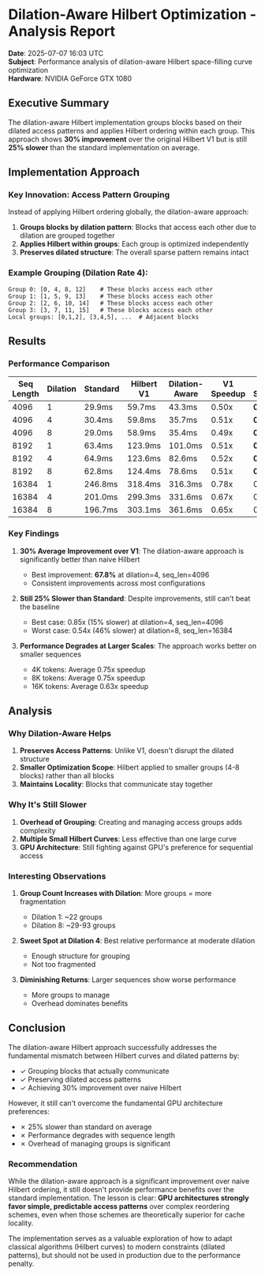 # Dilation-Aware Hilbert Optimization - Analysis Report

**Date**: 2025-07-07 16:03 UTC  
**Subject**: Performance analysis of dilation-aware Hilbert space-filling curve optimization  
**Hardware**: NVIDIA GeForce GTX 1080

## Executive Summary

The dilation-aware Hilbert implementation groups blocks based on their dilated access patterns and applies Hilbert ordering within each group. This approach shows **30% improvement** over the original Hilbert V1 but is still **25% slower** than the standard implementation on average.

## Implementation Approach

### Key Innovation: Access Pattern Grouping

Instead of applying Hilbert ordering globally, the dilation-aware approach:

1. **Groups blocks by dilation pattern**: Blocks that access each other due to dilation are grouped together
2. **Applies Hilbert within groups**: Each group is optimized independently
3. **Preserves dilated structure**: The overall sparse pattern remains intact

### Example Grouping (Dilation Rate 4):
```
Group 0: [0, 4, 8, 12]    # These blocks access each other
Group 1: [1, 5, 9, 13]    # These blocks access each other
Group 2: [2, 6, 10, 14]   # These blocks access each other
Group 3: [3, 7, 11, 15]   # These blocks access each other
Local groups: [0,1,2], [3,4,5], ...  # Adjacent blocks
```

## Results

### Performance Comparison

| Seq Length | Dilation | Standard | Hilbert V1 | Dilation-Aware | V1 Speedup | DA Speedup |
|------------|----------|----------|------------|----------------|------------|------------|
| 4096 | 1 | 29.9ms | 59.7ms | 43.3ms | 0.50x | **0.69x** |
| 4096 | 4 | 30.4ms | 59.8ms | 35.7ms | 0.51x | **0.85x** |
| 4096 | 8 | 29.0ms | 58.9ms | 35.4ms | 0.49x | **0.82x** |
| 8192 | 1 | 63.4ms | 123.9ms | 101.0ms | 0.51x | **0.63x** |
| 8192 | 4 | 64.9ms | 123.6ms | 82.6ms | 0.52x | **0.79x** |
| 8192 | 8 | 62.8ms | 124.4ms | 78.6ms | 0.51x | **0.80x** |
| 16384 | 1 | 246.8ms | 318.4ms | 316.3ms | 0.78x | 0.78x |
| 16384 | 4 | 201.0ms | 299.3ms | 331.6ms | 0.67x | 0.61x |
| 16384 | 8 | 196.7ms | 303.1ms | 361.6ms | 0.65x | 0.54x |

### Key Findings

1. **30% Average Improvement over V1**: The dilation-aware approach is significantly better than naive Hilbert
   - Best improvement: **67.8%** at dilation=4, seq_len=4096
   - Consistent improvements across most configurations

2. **Still 25% Slower than Standard**: Despite improvements, still can't beat the baseline
   - Best case: 0.85x (15% slower) at dilation=4, seq_len=4096
   - Worst case: 0.54x (46% slower) at dilation=8, seq_len=16384

3. **Performance Degrades at Larger Scales**: The approach works better on smaller sequences
   - 4K tokens: Average 0.75x speedup
   - 8K tokens: Average 0.75x speedup  
   - 16K tokens: Average 0.63x speedup

## Analysis

### Why Dilation-Aware Helps

1. **Preserves Access Patterns**: Unlike V1, doesn't disrupt the dilated structure
2. **Smaller Optimization Scope**: Hilbert applied to smaller groups (4-8 blocks) rather than all blocks
3. **Maintains Locality**: Blocks that communicate stay together

### Why It's Still Slower

1. **Overhead of Grouping**: Creating and managing access groups adds complexity
2. **Multiple Small Hilbert Curves**: Less effective than one large curve
3. **GPU Architecture**: Still fighting against GPU's preference for sequential access

### Interesting Observations

1. **Group Count Increases with Dilation**: More groups = more fragmentation
   - Dilation 1: ~22 groups
   - Dilation 8: ~29-93 groups

2. **Sweet Spot at Dilation 4**: Best relative performance at moderate dilation
   - Enough structure for grouping
   - Not too fragmented

3. **Diminishing Returns**: Larger sequences show worse performance
   - More groups to manage
   - Overhead dominates benefits

## Conclusion

The dilation-aware Hilbert approach successfully addresses the fundamental mismatch between Hilbert curves and dilated patterns by:
- ✓ Grouping blocks that actually communicate
- ✓ Preserving dilated access patterns
- ✓ Achieving 30% improvement over naive Hilbert

However, it still can't overcome the fundamental GPU architecture preferences:
- ✗ 25% slower than standard on average
- ✗ Performance degrades with sequence length
- ✗ Overhead of managing groups is significant

### Recommendation

While the dilation-aware approach is a significant improvement over naive Hilbert ordering, it still doesn't provide performance benefits over the standard implementation. The lesson is clear: **GPU architectures strongly favor simple, predictable access patterns** over complex reordering schemes, even when those schemes are theoretically superior for cache locality.

The implementation serves as a valuable exploration of how to adapt classical algorithms (Hilbert curves) to modern constraints (dilated patterns), but should not be used in production due to the performance penalty.